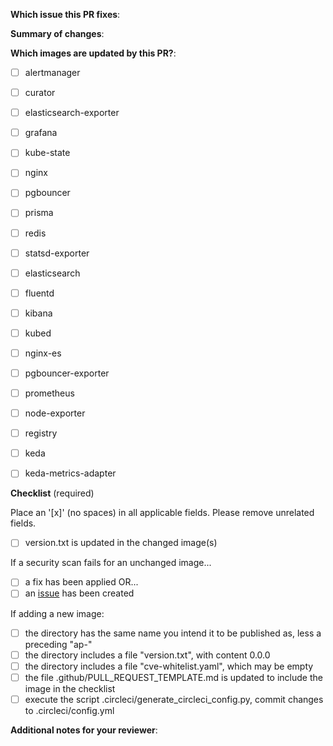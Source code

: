 <!--
Thank you for contributing to astronomer/ap-vendor!

When you push to any branch, CI will run:
- build all images
- security scan all images

When your change is merged to master:
- build all images
- security scan all images
- any images where the version is not published to Dockerhub, then publish
-->

**Which issue this PR fixes**:

<!-- if applicable, otherwise just delete the header -->

**Summary of changes**:

<!-- required -->

**Which images are updated by this PR?**:

<!-- required -->

- [ ] alertmanager
- [ ] curator
- [ ] elasticsearch-exporter
- [ ] grafana
- [ ] kube-state
- [ ] nginx
- [ ] pgbouncer
- [ ] prisma
- [ ] redis
- [ ] statsd-exporter
- [ ] elasticsearch
- [ ] fluentd
- [ ] kibana
- [ ] kubed
- [ ] nginx-es
- [ ] pgbouncer-exporter
- [ ] prometheus
- [ ] node-exporter
- [ ] registry
- [ ] keda
- [ ] keda-metrics-adapter


**Checklist** (required)

Place an '[x]' (no spaces) in all applicable fields. Please remove unrelated fields.

- [ ] version.txt is updated in the changed image(s)

If a security scan fails for an unchanged image...

- [ ]  a fix has been applied OR...
- [ ]  an [issue](<!-- link to the issue -->) has been created

<!--
Please give it a shot to fix any security issue, even if unrelated to your change.
-->

If adding a new image:

- [ ] the directory has the same name you intend it to be published as, less a preceding "ap-"
- [ ] the directory includes a file "version.txt", with content 0.0.0
- [ ] the directory includes a file "cve-whitelist.yaml", which may be empty
- [ ] the file .github/PULL_REQUEST_TEMPLATE.md is updated to include the image in the checklist
- [ ] execute the script .circleci/generate_circleci_config.py, commit changes to .circleci/config.yml

**Additional notes for your reviewer**:
